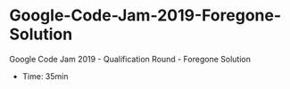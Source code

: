 # Google-Code-Jam-2019-Foregone-Solution
Google Code Jam 2019 - Qualification Round - Foregone Solution
- Time: 35min
